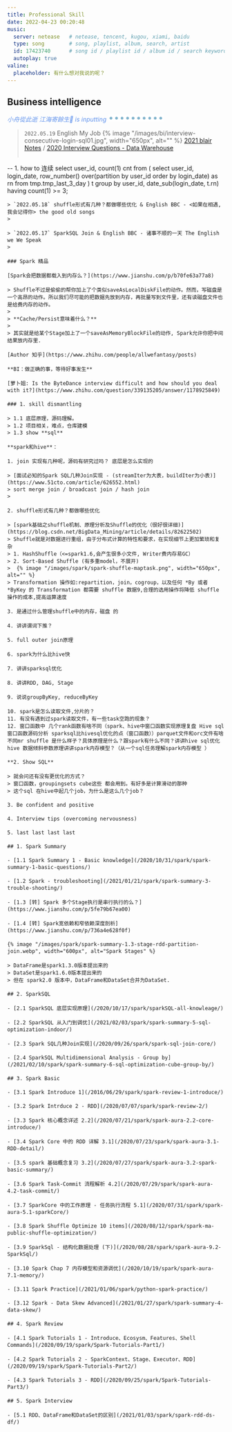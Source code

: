 ```yaml
---
title: Professional Skill
date: 2022-04-23 00:20:48
music:
  server: netease   # netease, tencent, kugou, xiami, baidu
  type: song        # song, playlist, album, search, artist
  id: 17423740      # song id / playlist id / album id / search keyword
  autoplay: true
valine:
  placeholder: 有什么想对我说的呢？
---
```


## Business intelligence

<p style="font-style:italic;color:cornflowerblue;">小舟從此逝 江海寄餘生🧘 is inputting <img src=/images/tw/main-progress-blue-dot.gif style="box-shadow:none; margin:0;height:16px">
</p>

> `2022.05.19` English My Job 
> {% image "/images/bi/interview-consecutive-login-sql01.jpg", width="650px", alt="" %}
> [2021 blair Notes](/2021/01/09/bi/dwh-summary-2-interview/) / [2020 Interview Questions - Data Warehouse](https://jishuin.proginn.com/p/763bfbd32925)  
> ```sql
-- 1. how to 连续 
select 
  user_id, count(1) cnt
from
  (
    select 
      user_id, 
      login_date, 
      row_number() over(partition by user_id order by login_date) as rn
    from tmp.tmp_last_3_day
  ) t
group by user_id, date_sub(login_date, t.rn)
having count(1) >= 3;
```
> `2022.05.18` shuffle形式有几种？都做哪些优化 & English BBC - <如果在相遇,我会记得你> the good old songs
> 

> `2022.05.17` SparkSQL Join & English BBC - 诸事不顺的一天 The English we We Speak 
> 

### Spark 精品

[Spark会把数据都载入到内存么？](https://www.jianshu.com/p/b70fe63a77a8)

> Shuffle不过是偷偷的帮你加上了个类似saveAsLocalDiskFile的动作。然而，写磁盘是一个高昂的动作。所以我们尽可能的把数据先放到内存，再批量写到文件里，还有读磁盘文件也是给费内存的动作。
>
> **Cache/Persist意味着什么？**
> 
> 其实就是给某个Stage加上了一个saveAsMemoryBlockFile的动作, Spark允许你把中间结果放内存里.

[Author 知乎](https://www.zhihu.com/people/allwefantasy/posts)

**BI：做正确的事，等待好事发生**

[萝卜姐: Is the ByteDance interview difficult and how should you deal with it?](https://www.zhihu.com/question/339135205/answer/1178925849)

### 1. skill dismantling

> 1.1 底层原理，源码理解。
> 1.2 项目相关，难点，仓库建模
> 1.3 show **sql**

**spark和hive**：

1. join 实现有几种呢，源码有研究过吗？ 底层是怎么实现的

> [面试必知的Spark SQL几种Join实现 - (streamIter为大表，buildIter为小表)](https://www.51cto.com/article/626552.html)
> sort merge join / broadcast join / hash join
>

2. shuffle形式有几种？都做哪些优化

> [spark基础之shuffle机制、原理分析及Shuffle的优化（很好很详细)](https://blog.csdn.net/BigData_Mining/article/details/82622502)
> Shuffle就是对数据进行重组，由于分布式计算的特性和要求，在实现细节上更加繁琐和复杂
> 1. HashShuffle（<=spark1.6,会产生很多小文件, Writer费内存易GC）
> 2. Sort-Based Shuffle (有多重model，不展开)
>  {% image "/images/spark/spark-shuffle-maptask.png", width="650px", alt="" %}
> Transformation 操作如:repartition，join，cogroup，以及任何 *By 或者 *ByKey 的 Transformation 都需要 shuffle 数据9,合理的选用操作将降低 shuffle 操作的成本,提高运算速度

3. 是通过什么管理shuffle中的内存，磁盘 的

4. 讲讲谓词下推？

5. full outer join原理

6. spark为什么比hive快

7. 讲讲sparksql优化

8. 讲讲RDD, DAG, Stage

9. 说说groupByKey, reduceByKey

10. spark是怎么读取文件,分片的？
11. 有没有遇到过spark读取文件，有一些task空跑的现象？
12. 窗口函数中 几个rank函数有啥不同（spark、hive中窗口函数实现原理复盘 Hive sql窗口函数源码分析 sparksql比hivesql优化的点（窗口函数））parquet文件和orc文件有啥不同mr shuffle 是什么样子？具体原理是什么？跟spark有什么不同？讲讲hive sql优化hive 数据倾斜参数原理讲讲spark内存模型？（从一个sql任务理解spark内存模型 ）

**2. Show SQL**

> 就会问还有没有更优化的方式？
> 窗口函数，groupingsets cube这些 都会用到。有好多是计算滑动的那种
> 这个sql 在hive中起几个job，为什么是这么几个job？

3. Be confident and positive

4. Interview tips (overcoming nervousness)

5. last last last last

## 1. Spark Summary

- [1.1 Spark Summary 1 - Basic knowledge](/2020/10/31/spark/spark-summary-1-basic-questions/)

- [1.2 Spark - troubleshooting](/2021/01/21/spark/spark-summary-3-trouble-shooting/)

- [1.3 [转] Spark 多个Stage执行是串行执行的么？](https://www.jianshu.com/p/5fe79b67ea00)

- [1.4 [转] Spark宽依赖和窄依赖深度剖析](https://www.jianshu.com/p/736a4e628f0f)

{% image "/images/spark/spark-summary-1.3-stage-rdd-partition-join.webp", width="600px", alt="Spark Stages" %}

> DataFrame是spark1.3.0版本提出来的
> DataSet是spark1.6.0版本提出来的
> 但在 spark2.0 版本中，DataFrame和DataSet合并为DataSet.

## 2. SparkSQL

- [2.1 SparkSQL 底层实现原理](/2020/10/17/spark/sparkSQL-all-knowleage/)

- [2.2 SparkSQL 从入门到调优](/2021/02/03/spark/spark-summary-5-sql-optimization-indoor/)

- [2.3 Spark SQL几种Join实现](/2020/09/26/spark/spark-sql-join-core/)

- [2.4 SparkSQL Multidimensional Analysis - Group by](/2021/02/10/spark/spark-summary-6-sql-optimization-cube-group-by/)

## 3. Spark Basic

- [3.1 Spark Introduce 1](/2016/06/29/spark/spark-review-1-introduce/)

- [3.2 Spark Intrduce 2 - RDD](/2020/07/07/spark/spark-review-2/)

- [3.3 Spark 核心概念详述 2.2](/2020/07/21/spark/spark-aura-2.2-core-introduce/)

- [3.4 Spark Core 中的 RDD 详解 3.1](/2020/07/23/spark/spark-aura-3.1-RDD-detail/)

- [3.5 spark 基础概念复习 3.2](/2020/07/27/spark/spark-aura-3.2-spark-basic-summary/)

- [3.6 Spark Task-Commit 流程解析 4.2](/2020/07/29/spark/spark-aura-4.2-task-commit/)

- [3.7 SparkCore 中的工作原理 - 任务执行流程 5.1](/2020/07/31/spark/spark-aura-5.1-sparkCore/)

- [3.8 Spark Shuffle Optimize 10 items](/2020/08/12/spark/spark-ma-public-shuffle-optimization/)

- [3.9 SparkSql - 结构化数据处理 (下)](/2020/08/28/spark/spark-aura-9.2-SparkSql/)

- [3.10 Spark Chap 7 内存模型和资源调优](/2020/10/19/spark/spark-aura-7.1-memory/)

- [3.11 Spark Practice](/2021/01/06/spark/python-spark-practice/)

- [3.12 Spark - Data Skew Advanced](/2021/01/27/spark/spark-summary-4-data-skew/)

## 4. Spark Review

- [4.1 Spark Tutorials 1 - Introduce、Ecosysm、Features、Shell Commands](/2020/09/19/spark/Spark-Tutorials-Part1/)

- [4.2 Spark Tutorials 2 - SparkContext、Stage、Executor、RDD](/2020/09/19/spark/Spark-Tutorials-Part2/)

- [4.3 Spark Tutorials 3 - RDD](/2020/09/25/spark/Spark-Tutorials-Part3/)

## 5. Spark Interview

- [5.1 RDD、DataFrame和DataSet的区别](/2021/01/03/spark/spark-rdd-ds-df/)
